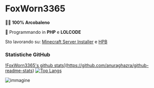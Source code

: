 # FoxWorn3365

🏳️‍🌈 **100% Arcobaleno**

🔭 Programmando in **PHP** e **LOLCODE**

Sto lavorando su: [Minecraft Server Installer](https://github.com/FoxWorn3365/Minecraft-Server-Installer/) e [HPB](https://dev.hpbdev.cf/)

### Statistiche GitHub
[!FoxWorn3365's github stats](https://github-readme-stats.vercel.app/api?username=FoxWorn3365)](https://github.com/anuraghazra/github-readme-stats)  [![Top Langs](https://github-readme-stats.vercel.app/api/top-langs/?username=FoxWorn3365&layout=compact)](https://github.com/anuraghazra/github-readme-stats)

![immagine](https://camo.githubusercontent.com/d7d9f57cd5be65bdcdf414c5acaa13ec9a04b2d9085c881cc98915071de8ec24/68747470733a2f2f7379726d612e66636f736d612e69742f66696c652f7267625f6c65642f736166652f42454c4c495353494d492e706e67)
<!--
**FoxWorn3365/FoxWorn3365** is a ✨ _special_ ✨ repository because its `README.md` (this file) appears on your GitHub profile.

Here are some ideas to get you started:

- 🔭 I’m currently working on ...
- 🌱 I’m currently learning ...
- 👯 I’m looking to collaborate on ...
- 🤔 I’m looking for help with ...
- 💬 Ask me about ...
- 📫 How to reach me: ...
- 😄 Pronouns: ...
- ⚡ Fun fact: ...
-->
